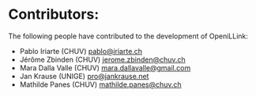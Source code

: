 # Contributors:

The following people have contributed to the development of OpeniLLink:

* Pablo Iriarte (CHUV) <pablo@iriarte.ch>
* Jérôme Zbinden (CHUV) <jerome.zbinden@chuv.ch>
* Mara Dalla Valle (CHUV) <mara.dallavalle@gmail.com>
* Jan Krause (UNIGE) <pro@jankrause.net>
* Mathilde Panes (CHUV) <mathilde.panes@chuv.ch>
